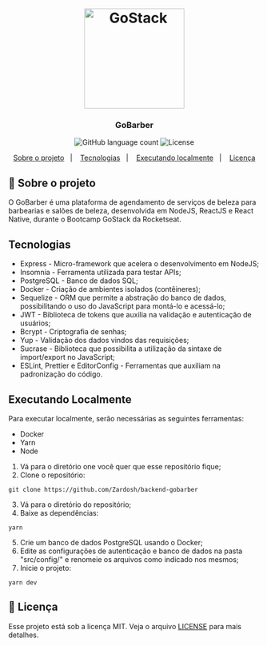 <h1 align="center">
    <img alt="GoStack" src="https://rocketseat-cdn.s3-sa-east-1.amazonaws.com/bootcamp-header.png" width="200px" />
</h1>

<h3 align="center">
  GoBarber
</h3>

<p align="center">
  <img alt="GitHub language count" src="https://img.shields.io/github/languages/count/rocketseat/bootcamp-gostack-desafio-01?color=%2304D361">

  <img alt="License" src="https://img.shields.io/badge/license-MIT-%2304D361">
</p>

<p align="center">
  <a href="#rocket-sobre-o-projeto">Sobre o projeto</a>&nbsp;&nbsp;&nbsp;|&nbsp;&nbsp;&nbsp;
  <a href="#tecnologias">Tecnologias</a>&nbsp;&nbsp;&nbsp;|&nbsp;&nbsp;&nbsp;
  <a href="#executando-localmente">Executando localmente</a>&nbsp;&nbsp;&nbsp;|&nbsp;&nbsp;&nbsp;
  <a href="#memo-licença">Licença</a>
</p>

## :rocket: Sobre o projeto

O GoBarber é uma plataforma de agendamento de serviços de beleza para barbearias e salões de beleza, desenvolvida em NodeJS, ReactJS e React Native, durante o Bootcamp GoStack da Rocketseat.

## Tecnologias

- Express - Micro-framework que acelera o desenvolvimento em NodeJS;
- Insomnia - Ferramenta utilizada para testar APIs;
- PostgreSQL - Banco de dados SQL;
- Docker - Criação de ambientes isolados (contêineres);
- Sequelize - ORM que permite a abstração do banco de dados, possibilitando o uso do JavaScript para montá-lo e acessá-lo;
- JWT - Biblioteca de tokens que auxilia na validação e autenticação de usuários;
- Bcrypt - Criptografia de senhas;
- Yup - Validação dos dados vindos das requisições;
- Sucrase - Biblioteca que possibilita a utilização da sintaxe de import/export no JavaScript;
- ESLint, Prettier e EditorConfig - Ferramentas que auxiliam na padronização do código. 

## Executando Localmente

Para executar localmente, serão necessárias as seguintes ferramentas:
- Docker
- Yarn
- Node

1. Vá para o diretório one você quer que esse repositório fique;
2. Clone o repositório:
```
git clone https://github.com/Zardosh/backend-gobarber
```
3. Vá para o diretório do repositório;
4. Baixe as dependências:
```
yarn
```
5. Crie um banco de dados PostgreSQL usando o Docker;
6. Edite as configurações de autenticação e banco de dados na pasta "src/config/" e renomeie os arquivos como indicado nos mesmos;
7. Inicie o projeto:
```
yarn dev
```

## :memo: Licença

Esse projeto está sob a licença MIT. Veja o arquivo [LICENSE](LICENSE.md) para mais detalhes.
